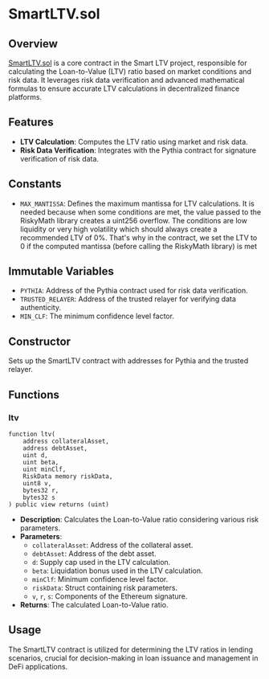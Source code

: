 # SmartLTV.sol

## Overview

[SmartLTV.sol](../../src/core/SmartLTV.sol) is a core contract in the Smart LTV project, responsible for calculating the Loan-to-Value (LTV) ratio based on market conditions and risk data. It leverages risk data verification and advanced mathematical formulas to ensure accurate LTV calculations in decentralized finance platforms.

## Features

- **LTV Calculation**: Computes the LTV ratio using market and risk data.
- **Risk Data Verification**: Integrates with the Pythia contract for signature verification of risk data.

## Constants

- `MAX_MANTISSA`: Defines the maximum mantissa for LTV calculations. It is needed because when some conditions are met, the value passed to the RiskyMath library creates a uint256 overflow. The conditions are low liquidity or very high volatility which should always create a recommended LTV of 0%. That's why in the contract, we set the LTV to 0 if the computed mantissa (before calling the RiskyMath library) is met
  
## Immutable Variables

- `PYTHIA`: Address of the Pythia contract used for risk data verification.
- `TRUSTED_RELAYER`: Address of the trusted relayer for verifying data authenticity.
- `MIN_CLF`: The minimum confidence level factor.
  
## Constructor

Sets up the SmartLTV contract with addresses for Pythia and the trusted relayer.

## Functions

### ltv

```solidity
function ltv(
    address collateralAsset,
    address debtAsset,
    uint d,
    uint beta,
    uint minClf,
    RiskData memory riskData,
    uint8 v,
    bytes32 r,
    bytes32 s
) public view returns (uint)
```

- **Description**: Calculates the Loan-to-Value ratio considering various risk parameters.
- **Parameters**:
  - `collateralAsset`: Address of the collateral asset.
  - `debtAsset`: Address of the debt asset.
  - `d`: Supply cap used in the LTV calculation.
  - `beta`: Liquidation bonus used in the LTV calculation.
  - `minClf`: Minimum confidence level factor.
  - `riskData`: Struct containing risk parameters.
  - `v`, `r`, `s`: Components of the Ethereum signature.
- **Returns**: The calculated Loan-to-Value ratio.

## Usage

The SmartLTV contract is utilized for determining the LTV ratios in lending scenarios, crucial for decision-making in loan issuance and management in DeFi applications.
